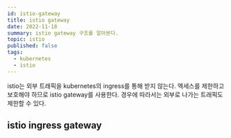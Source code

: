 ```yaml
---
id: istio-gateway
title: istio gateway
date: 2022-11-18
summary: istio gateway 구조를 알아본다.
topic: istio
published: false
tags:
  - kubernetes
  - istio
---
```

istio는 외부 트래픽을 kubernetes의 ingress를 통해 받지 않는다. 엑세스를 제한하고 보호해야 하므로 istio gateway를 사용한다. 경우에 따라서는 외부로 나가는 트래픽도 제한할 수 있다.

## istio ingress gateway
